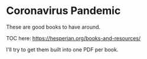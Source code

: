 # Coronavirus Pandemic

These are good books to have around.

TOC here: https://hesperian.org/books-and-resources/

I'll try to get them built into one PDF per book.